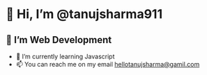 # 👋 Hi, I’m @tanujsharma911
## 👀 I’m Web Development
- 🌱 I’m currently learning Javascript
- 📫 You can reach me on my email hellotanujsharma@gamil.com
